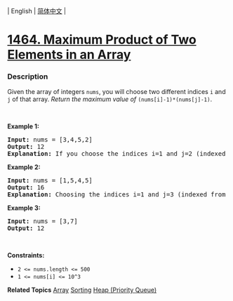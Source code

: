 | English | [简体中文](README.md) |

# [1464. Maximum Product of Two Elements in an Array](https://leetcode-cn.com/problems/maximum-product-of-two-elements-in-an-array)
 ### Description
Given the array of integers <code>nums</code>, you will choose two different indices <code>i</code> and <code>j</code> of that array. <em>Return the maximum value of</em> <code>(nums[i]-1)*(nums[j]-1)</code>.
<p>&nbsp;</p>
<p><strong>Example 1:</strong></p>

<pre>
<strong>Input:</strong> nums = [3,4,5,2]
<strong>Output:</strong> 12 
<strong>Explanation:</strong> If you choose the indices i=1 and j=2 (indexed from 0), you will get the maximum value, that is, (nums[1]-1)*(nums[2]-1) = (4-1)*(5-1) = 3*4 = 12. 
</pre>

<p><strong>Example 2:</strong></p>

<pre>
<strong>Input:</strong> nums = [1,5,4,5]
<strong>Output:</strong> 16
<strong>Explanation:</strong> Choosing the indices i=1 and j=3 (indexed from 0), you will get the maximum value of (5-1)*(5-1) = 16.
</pre>

<p><strong>Example 3:</strong></p>

<pre>
<strong>Input:</strong> nums = [3,7]
<strong>Output:</strong> 12
</pre>

<p>&nbsp;</p>
<p><strong>Constraints:</strong></p>

<ul>
	<li><code>2 &lt;= nums.length &lt;= 500</code></li>
	<li><code>1 &lt;= nums[i] &lt;= 10^3</code></li>
</ul>

**Related Topics**  [Array](https://leetcode-cn.com/tag/array) [Sorting](https://leetcode-cn.com/tag/sorting) [Heap (Priority Queue)](https://leetcode-cn.com/tag/heap-priority-queue) 